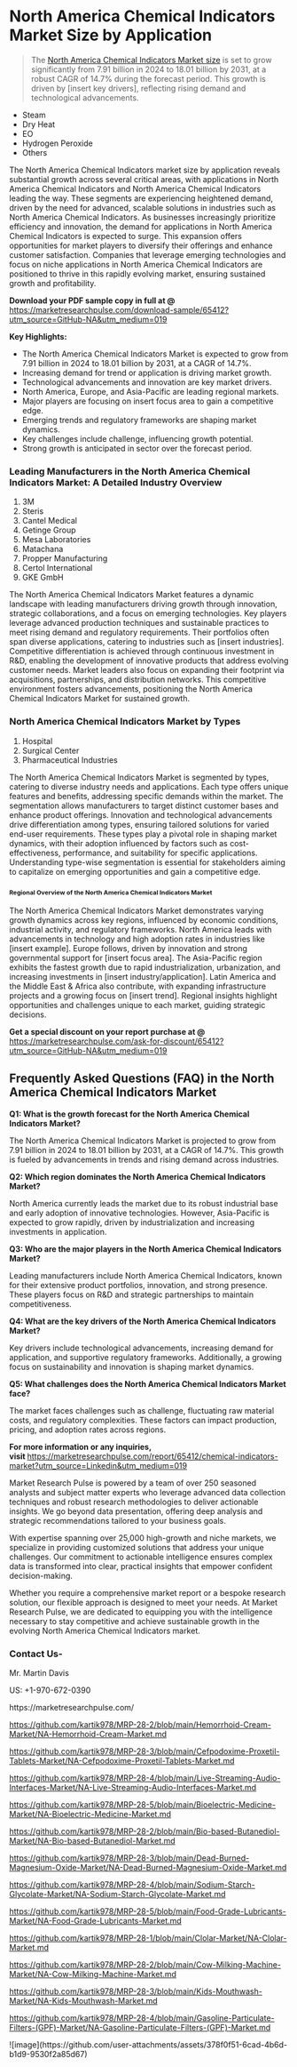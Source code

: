 <h1>North America Chemical Indicators Market&nbsp;Size by Application</h1><blockquote><p>The <a href="https://marketresearchpulse.com/download-sample/65412?utm_source=GitHub-NA&amp;utm_medium=019">North America Chemical Indicators Market size</a> is set to grow significantly from 7.91 billion in 2024 to 18.01 billion by 2031, at a robust CAGR of 14.7% during the forecast period. This growth is driven by [insert key drivers], reflecting rising demand and technological advancements.</p></blockquote><ul><li>Steam<li> Dry Heat<li> EO<li> Hydrogen Peroxide<li> Others</li></ul><p>The North America Chemical Indicators market size by application reveals substantial growth across several critical areas, with applications in North America Chemical Indicators and North America Chemical Indicators leading the way. These segments are experiencing heightened demand, driven by the need for advanced, scalable solutions in industries such as North America Chemical Indicators. As businesses increasingly prioritize efficiency and innovation, the demand for applications in North America Chemical Indicators is expected to surge. This expansion offers opportunities for market players to diversify their offerings and enhance customer satisfaction. Companies that leverage emerging technologies and focus on niche applications in North America Chemical Indicators are positioned to thrive in this rapidly evolving market, ensuring sustained growth and profitability.</p><p><strong>Download your PDF sample copy in full at @ </strong><a href="https://marketresearchpulse.com/download-sample/65412?utm_source=GitHub-NA&amp;utm_medium=019">https://marketresearchpulse.com/download-sample/65412?utm_source=GitHub-NA&amp;utm_medium=019</a></p><p><strong>Key Highlights: </strong></p><ul><li>The North America Chemical Indicators Market is expected to grow from 7.91 billion in 2024 to 18.01 billion by 2031, at a CAGR of 14.7%.</li><li>Increasing demand for trend or application is driving market growth.</li><li>Technological advancements and innovation are key market drivers.</li><li>North America, Europe, and Asia-Pacific are leading regional markets.</li><li>Major players are focusing on insert focus area to gain a competitive edge.</li><li>Emerging trends and regulatory frameworks are shaping market dynamics.</li><li>Key challenges include challenge, influencing growth potential.</li><li>Strong growth is anticipated in sector over the forecast period.</li></ul><h3>Leading Manufacturers in the North America Chemical Indicators Market: A Detailed Industry Overview</h3><ol><li>3M</li><li>Steris</li><li>Cantel Medical</li><li>Getinge Group</li><li>Mesa Laboratories</li><li>Matachana</li><li>Propper Manufacturing</li><li>Certol International</li><li>GKE GmbH</li></ol><div class="flex max-w-full flex-col flex-grow"><div class="min-h-8 text-message flex w-full flex-col items-end gap-2 whitespace-normal break-words [.text-message+&amp;]:mt-5" dir="auto" data-message-author-role="assistant" data-message-id="fd8432e4-4910-450d-b182-61b7bfb0a01f" data-message-model-slug="gpt-4o"><div class="flex w-full flex-col gap-1 empty:hidden first:pt-[3px]"><div class="markdown prose w-full break-words dark:prose-invert light"><p>The North America Chemical Indicators Market features a dynamic landscape with leading manufacturers driving growth through innovation, strategic collaborations, and a focus on emerging technologies. Key players leverage advanced production techniques and sustainable practices to meet rising demand and regulatory requirements. Their portfolios often span diverse applications, catering to industries such as [insert industries]. Competitive differentiation is achieved through continuous investment in R&amp;D, enabling the development of innovative products that address evolving customer needs. Market leaders also focus on expanding their footprint via acquisitions, partnerships, and distribution networks. This competitive environment fosters advancements, positioning the North America Chemical Indicators Market for sustained growth.</p></div></div></div></div><h3>North America Chemical Indicators Market by Types</h3><ol><li>Hospital<li> Surgical Center<li> Pharmaceutical Industries</li></ol><div class="flex max-w-full flex-col flex-grow"><div class="min-h-8 text-message flex w-full flex-col items-end gap-2 whitespace-normal break-words [.text-message+&amp;]:mt-5" dir="auto" data-message-author-role="assistant" data-message-id="084470be-0bb7-4664-bddf-5156b4f41249" data-message-model-slug="gpt-4o-mini"><div class="flex w-full flex-col gap-1 empty:hidden first:pt-[3px]"><div class="markdown prose w-full break-words dark:prose-invert light"><p>The North America Chemical Indicators Market is segmented by types, catering to diverse industry needs and applications. Each type offers unique features and benefits, addressing specific demands within the market. The segmentation allows manufacturers to target distinct customer bases and enhance product offerings. Innovation and technological advancements drive differentiation among types, ensuring tailored solutions for varied end-user requirements. These types play a pivotal role in shaping market dynamics, with their adoption influenced by factors such as cost-effectiveness, performance, and suitability for specific applications. Understanding type-wise segmentation is essential for stakeholders aiming to capitalize on emerging opportunities and gain a competitive edge.</p></div></div></div></div><h3><span style="font-size: 11px;">Regional Overview of the North America Chemical Indicators Market</span></h3><div class="flex max-w-full flex-col flex-grow"><div class="min-h-8 text-message flex w-full flex-col items-end gap-2 whitespace-normal break-words [.text-message+&amp;]:mt-5" dir="auto" data-message-author-role="assistant" data-message-id="e9038762-ce64-4e30-91c9-9bd413514231" data-message-model-slug="gpt-4o-mini"><div class="flex w-full flex-col gap-1 empty:hidden first:pt-[3px]"><div class="markdown prose w-full break-words dark:prose-invert light"><p>The North America Chemical Indicators Market demonstrates varying growth dynamics across key regions, influenced by economic conditions, industrial activity, and regulatory frameworks. North America leads with advancements in technology and high adoption rates in industries like [insert example]. Europe follows, driven by innovation and strong governmental support for [insert focus area]. The Asia-Pacific region exhibits the fastest growth due to rapid industrialization, urbanization, and increasing investments in [insert industry/application]. Latin America and the Middle East &amp; Africa also contribute, with expanding infrastructure projects and a growing focus on [insert trend]. Regional insights highlight opportunities and challenges unique to each market, guiding strategic decisions.</p></div></div></div></div><p><strong>Get a special discount on your report purchase at @ </strong><a href="https://marketresearchpulse.com/ask-for-discount/65412?utm_source=GitHub-NA&amp;utm_medium=019">https://marketresearchpulse.com/ask-for-discount/65412?utm_source=GitHub-NA&amp;utm_medium=019</a></p><h2>Frequently Asked Questions (FAQ) in the North America Chemical Indicators Market</h2><p><strong>Q1: What is the growth forecast for the North America Chemical Indicators Market?</strong></p><p>The North America Chemical Indicators Market is projected to grow from 7.91 billion in 2024 to 18.01 billion by 2031, at a CAGR of 14.7%. This growth is fueled by advancements in trends and rising demand across industries.</p><p><strong>Q2: Which region dominates the North America Chemical Indicators Market?</strong></p><p>North America currently leads the market due to its robust industrial base and early adoption of innovative technologies. However, Asia-Pacific is expected to grow rapidly, driven by industrialization and increasing investments in application.</p><p><strong>Q3: Who are the major players in the North America Chemical Indicators Market?</strong></p><p>Leading manufacturers include North America Chemical Indicators, known for their extensive product portfolios, innovation, and strong presence. These players focus on R&amp;D and strategic partnerships to maintain competitiveness.</p><p><strong>Q4: What are the key drivers of the North America Chemical Indicators Market?</strong></p><p>Key drivers include technological advancements, increasing demand for application, and supportive regulatory frameworks. Additionally, a growing focus on sustainability and innovation is shaping market dynamics.</p><p><strong>Q5: What challenges does the North America Chemical Indicators Market face?</strong></p><p>The market faces challenges such as challenge, fluctuating raw material costs, and regulatory complexities. These factors can impact production, pricing, and adoption rates across regions.</p><p><strong>For more information or any inquiries, visit&nbsp;</strong><a href="https://marketresearchpulse.com/report/65412/chemical-indicators-market?utm_source=Linkedin&utm_medium=019">https://marketresearchpulse.com/report/65412/chemical-indicators-market?utm_source=Linkedin&utm_medium=019</a></p><p>Market Research Pulse is powered by a team of over 250 seasoned analysts and subject matter experts who leverage advanced data collection techniques and robust research methodologies to deliver actionable insights. We go beyond data presentation, offering deep analysis and strategic recommendations tailored to your business goals.</p><p>With expertise spanning over 25,000 high-growth and niche markets, we specialize in providing customized solutions that address your unique challenges. Our commitment to actionable intelligence ensures complex data is transformed into clear, practical insights that empower confident decision-making.</p><p>Whether you require a comprehensive market report or a bespoke research solution, our flexible approach is designed to meet your needs. At Market Research Pulse, we are dedicated to equipping you with the intelligence necessary to stay competitive and achieve sustainable growth in the evolving North America Chemical Indicators market.</p><h3><strong>Contact Us-</strong></h3><p>Mr. Martin Davis</p><p>US: +1-970-672-0390</p><p>https://marketresearchpulse.com/</p><p><a href="https://github.com/kartik978/MRP-28-2/blob/main/Hemorrhoid-Cream-Market/NA-Hemorrhoid-Cream-Market.md">https://github.com/kartik978/MRP-28-2/blob/main/Hemorrhoid-Cream-Market/NA-Hemorrhoid-Cream-Market.md</a></p><p><a href="https://github.com/kartik978/MRP-28-3/blob/main/Cefpodoxime-Proxetil-Tablets-Market/NA-Cefpodoxime-Proxetil-Tablets-Market.md">https://github.com/kartik978/MRP-28-3/blob/main/Cefpodoxime-Proxetil-Tablets-Market/NA-Cefpodoxime-Proxetil-Tablets-Market.md</a></p><p><a href="https://github.com/kartik978/MRP-28-4/blob/main/Live-Streaming-Audio-Interfaces-Market/NA-Live-Streaming-Audio-Interfaces-Market.md">https://github.com/kartik978/MRP-28-4/blob/main/Live-Streaming-Audio-Interfaces-Market/NA-Live-Streaming-Audio-Interfaces-Market.md</a></p><p><a href="https://github.com/kartik978/MRP-28-5/blob/main/Bioelectric-Medicine-Market/NA-Bioelectric-Medicine-Market.md">https://github.com/kartik978/MRP-28-5/blob/main/Bioelectric-Medicine-Market/NA-Bioelectric-Medicine-Market.md</a></p><p><a href="https://github.com/kartik978/MRP-28-2/blob/main/Bio-based-Butanediol-Market/NA-Bio-based-Butanediol-Market.md">https://github.com/kartik978/MRP-28-2/blob/main/Bio-based-Butanediol-Market/NA-Bio-based-Butanediol-Market.md</a></p><p><a href="https://github.com/kartik978/MRP-28-3/blob/main/Dead-Burned-Magnesium-Oxide-Market/NA-Dead-Burned-Magnesium-Oxide-Market.md">https://github.com/kartik978/MRP-28-3/blob/main/Dead-Burned-Magnesium-Oxide-Market/NA-Dead-Burned-Magnesium-Oxide-Market.md</a></p><p><a href="https://github.com/kartik978/MRP-28-4/blob/main/Sodium-Starch-Glycolate-Market/NA-Sodium-Starch-Glycolate-Market.md">https://github.com/kartik978/MRP-28-4/blob/main/Sodium-Starch-Glycolate-Market/NA-Sodium-Starch-Glycolate-Market.md</a></p><p><a href="https://github.com/kartik978/MRP-28-5/blob/main/Food-Grade-Lubricants-Market/NA-Food-Grade-Lubricants-Market.md">https://github.com/kartik978/MRP-28-5/blob/main/Food-Grade-Lubricants-Market/NA-Food-Grade-Lubricants-Market.md</a></p><p><a href="https://github.com/kartik978/MRP-28-1/blob/main/Clolar-Market/NA-Clolar-Market.md">https://github.com/kartik978/MRP-28-1/blob/main/Clolar-Market/NA-Clolar-Market.md</a></p><p><a href="https://github.com/kartik978/MRP-28-2/blob/main/Cow-Milking-Machine-Market/NA-Cow-Milking-Machine-Market.md">https://github.com/kartik978/MRP-28-2/blob/main/Cow-Milking-Machine-Market/NA-Cow-Milking-Machine-Market.md</a></p><p><a href="https://github.com/kartik978/MRP-28-3/blob/main/Kids-Mouthwash-Market/NA-Kids-Mouthwash-Market.md">https://github.com/kartik978/MRP-28-3/blob/main/Kids-Mouthwash-Market/NA-Kids-Mouthwash-Market.md</a></p><p><a href="https://github.com/kartik978/MRP-28-4/blob/main/Gasoline-Particulate-Filters-(GPF)-Market/NA-Gasoline-Particulate-Filters-(GPF)-Market.md">https://github.com/kartik978/MRP-28-4/blob/main/Gasoline-Particulate-Filters-(GPF)-Market/NA-Gasoline-Particulate-Filters-(GPF)-Market.md</a></p>
![image](https://github.com/user-attachments/assets/378f0f51-6cad-4b6d-b1d9-9530f2a85d67)
